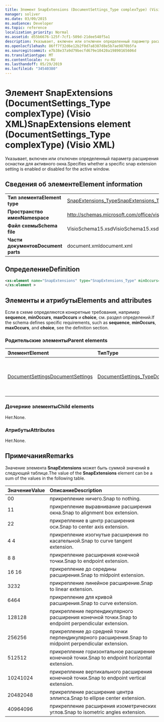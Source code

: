 ```yaml
---
title: Элемент SnapExtensions (DocumentSettings_Type complexType) (Visio XML)
manager: soliver
ms.date: 03/09/2015
ms.audience: Developer
ms.topic: reference
localization_priority: Normal
ms.assetid: d55b6676-125f-7cf1-509d-21dee548f5a1
description: Указывает, включен или отключен определенный параметр расширения оснастки для активного окна.
ms.openlocfilehash: 86ff7f32d6e12b2f0d7a8387d8e5b7ae9870b5fa
ms.sourcegitcommit: e7b38e37a9d79becfd679e10420a19890165606d
ms.translationtype: MT
ms.contentlocale: ru-RU
ms.lasthandoff: 05/29/2019
ms.locfileid: "34540380"
---
```

# <a name="snapextensions-element-documentsettings_type-complextype-visio-xml"></a><span data-ttu-id="76546-103">Элемент SnapExtensions (DocumentSettings_Type complexType) (Visio XML)</span><span class="sxs-lookup"><span data-stu-id="76546-103">SnapExtensions element (DocumentSettings_Type complexType) (Visio XML)</span></span>

<span data-ttu-id="76546-104">Указывает, включен или отключен определенный параметр расширения оснастки для активного окна.</span><span class="sxs-lookup"><span data-stu-id="76546-104">Specifies whether a specific snap extension setting is enabled or disabled for the active window.</span></span> 
  
## <a name="element-information"></a><span data-ttu-id="76546-105">Сведения об элементе</span><span class="sxs-lookup"><span data-stu-id="76546-105">Element information</span></span>

|||
|:-----|:-----|
|<span data-ttu-id="76546-106">**Тип элемента**</span><span class="sxs-lookup"><span data-stu-id="76546-106">**Element type**</span></span> <br/> |[<span data-ttu-id="76546-107">SnapExtensions_Type</span><span class="sxs-lookup"><span data-stu-id="76546-107">SnapExtensions_Type</span></span>](snapextensions_type-complextypevisio-xml.md) <br/> |
|<span data-ttu-id="76546-108">**Пространство имен**</span><span class="sxs-lookup"><span data-stu-id="76546-108">**Namespace**</span></span> <br/> |http://schemas.microsoft.com/office/visio/2012/main  <br/> |
|<span data-ttu-id="76546-109">**Файл схемы**</span><span class="sxs-lookup"><span data-stu-id="76546-109">**Schema file**</span></span> <br/> |<span data-ttu-id="76546-110">VisioSchema15.xsd</span><span class="sxs-lookup"><span data-stu-id="76546-110">VisioSchema15.xsd</span></span>  <br/> |
|<span data-ttu-id="76546-111">**Части документов**</span><span class="sxs-lookup"><span data-stu-id="76546-111">**Document parts**</span></span> <br/> |<span data-ttu-id="76546-112">document.xml</span><span class="sxs-lookup"><span data-stu-id="76546-112">document.xml</span></span>  <br/> |
   
## <a name="definition"></a><span data-ttu-id="76546-113">Определение</span><span class="sxs-lookup"><span data-stu-id="76546-113">Definition</span></span>

```XML
<xs:element name="SnapExtensions" type="SnapExtensions_Type" minOccurs="0" maxOccurs="1" >
</xs:element >
```

## <a name="elements-and-attributes"></a><span data-ttu-id="76546-114">Элементы и атрибуты</span><span class="sxs-lookup"><span data-stu-id="76546-114">Elements and attributes</span></span>

<span data-ttu-id="76546-115">Если в схеме определяются конкретные требования, например **sequence**, **minOccurs**, **maxOccurs** и **choice**, см. раздел определений.</span><span class="sxs-lookup"><span data-stu-id="76546-115">If the schema defines specific requirements, such as **sequence**, **minOccurs**, **maxOccurs**, and **choice**, see the definition section.</span></span> 
  
### <a name="parent-elements"></a><span data-ttu-id="76546-116">Родительские элементы</span><span class="sxs-lookup"><span data-stu-id="76546-116">Parent elements</span></span>

|<span data-ttu-id="76546-117">**Элемент**</span><span class="sxs-lookup"><span data-stu-id="76546-117">**Element**</span></span>|<span data-ttu-id="76546-118">**Тип**</span><span class="sxs-lookup"><span data-stu-id="76546-118">**Type**</span></span>|<span data-ttu-id="76546-119">**Описание**</span><span class="sxs-lookup"><span data-stu-id="76546-119">**Description**</span></span>|
|:-----|:-----|:-----|
|[<span data-ttu-id="76546-120">DocumentSettings</span><span class="sxs-lookup"><span data-stu-id="76546-120">DocumentSettings</span></span>](documentsettings-element-visiodocument_type-complextypevisio-xml.md) <br/> |[<span data-ttu-id="76546-121">DocumentSettings_Type</span><span class="sxs-lookup"><span data-stu-id="76546-121">DocumentSettings_Type</span></span>](documentsettings_type-complextypevisio-xml.md) <br/> |<span data-ttu-id="76546-122">Содержит элементы, указывающие параметры документов.</span><span class="sxs-lookup"><span data-stu-id="76546-122">Contains elements that specify document settings.</span></span>  <br/> |
   
### <a name="child-elements"></a><span data-ttu-id="76546-123">Дочерние элементы</span><span class="sxs-lookup"><span data-stu-id="76546-123">Child elements</span></span>

<span data-ttu-id="76546-124">Нет.</span><span class="sxs-lookup"><span data-stu-id="76546-124">None.</span></span>
  
### <a name="attributes"></a><span data-ttu-id="76546-125">Атрибуты</span><span class="sxs-lookup"><span data-stu-id="76546-125">Attributes</span></span>

<span data-ttu-id="76546-126">Нет.</span><span class="sxs-lookup"><span data-stu-id="76546-126">None.</span></span>
  
## <a name="remarks"></a><span data-ttu-id="76546-127">Примечания</span><span class="sxs-lookup"><span data-stu-id="76546-127">Remarks</span></span>

<span data-ttu-id="76546-128">Значение элемента **SnapExtensions** может быть суммой значений в следующей таблице.</span><span class="sxs-lookup"><span data-stu-id="76546-128">The value of the **SnapExtensions** element can be a sum of the values in the following table.</span></span> 
  
|<span data-ttu-id="76546-129">**Значение**</span><span class="sxs-lookup"><span data-stu-id="76546-129">**Value**</span></span>|<span data-ttu-id="76546-130">**Описание**</span><span class="sxs-lookup"><span data-stu-id="76546-130">**Description**</span></span>|
|:-----|:-----|
|<span data-ttu-id="76546-131">0</span><span class="sxs-lookup"><span data-stu-id="76546-131">0</span></span>  <br/> |<span data-ttu-id="76546-132">прикрепление ничего.</span><span class="sxs-lookup"><span data-stu-id="76546-132">Snap to nothing.</span></span>  <br/> |
|<span data-ttu-id="76546-133">1</span><span class="sxs-lookup"><span data-stu-id="76546-133">1</span></span>  <br/> |<span data-ttu-id="76546-134">прикрепление выравнивание расширения окна.</span><span class="sxs-lookup"><span data-stu-id="76546-134">Snap to alignment box extension.</span></span>  <br/> |
|<span data-ttu-id="76546-135">2</span><span class="sxs-lookup"><span data-stu-id="76546-135">2</span></span>  <br/> |<span data-ttu-id="76546-136">прикрепление в центр расширения оси.</span><span class="sxs-lookup"><span data-stu-id="76546-136">Snap to center axis extension.</span></span>  <br/> |
|<span data-ttu-id="76546-137">4 </span><span class="sxs-lookup"><span data-stu-id="76546-137">4</span></span>  <br/> |<span data-ttu-id="76546-138">прикрепление изогнутые расширения по касательной.</span><span class="sxs-lookup"><span data-stu-id="76546-138">Snap to curve tangent extension.</span></span>  <br/> |
|<span data-ttu-id="76546-139">8 </span><span class="sxs-lookup"><span data-stu-id="76546-139">8</span></span>  <br/> |<span data-ttu-id="76546-140">прикрепление расширения конечной точки.</span><span class="sxs-lookup"><span data-stu-id="76546-140">Snap to endpoint extension.</span></span>  <br/> |
|<span data-ttu-id="76546-141">16 </span><span class="sxs-lookup"><span data-stu-id="76546-141">16</span></span>  <br/> |<span data-ttu-id="76546-142">прикрепление до середины расширения.</span><span class="sxs-lookup"><span data-stu-id="76546-142">Snap to midpoint extension.</span></span>  <br/> |
|<span data-ttu-id="76546-143">32</span><span class="sxs-lookup"><span data-stu-id="76546-143">32</span></span>  <br/> |<span data-ttu-id="76546-144">прикрепление линейное расширение.</span><span class="sxs-lookup"><span data-stu-id="76546-144">Snap to linear extension.</span></span>  <br/> |
|<span data-ttu-id="76546-145">64</span><span class="sxs-lookup"><span data-stu-id="76546-145">64</span></span>  <br/> |<span data-ttu-id="76546-146">прикрепление для кривой расширения.</span><span class="sxs-lookup"><span data-stu-id="76546-146">Snap to curve extension.</span></span>  <br/> |
|<span data-ttu-id="76546-147">128</span><span class="sxs-lookup"><span data-stu-id="76546-147">128</span></span>  <br/> |<span data-ttu-id="76546-148">прикрепление перпендикулярного расширения конечной точки.</span><span class="sxs-lookup"><span data-stu-id="76546-148">Snap to endpoint perpendicular extension.</span></span>  <br/> |
|<span data-ttu-id="76546-149">256</span><span class="sxs-lookup"><span data-stu-id="76546-149">256</span></span>  <br/> |<span data-ttu-id="76546-150">прикрепление до средней точки перпендикулярного расширения.</span><span class="sxs-lookup"><span data-stu-id="76546-150">Snap to midpoint perpendicular extension.</span></span>  <br/> |
|<span data-ttu-id="76546-151">512</span><span class="sxs-lookup"><span data-stu-id="76546-151">512</span></span>  <br/> |<span data-ttu-id="76546-152">прикрепление горизонтальное расширение конечной точки.</span><span class="sxs-lookup"><span data-stu-id="76546-152">Snap to endpoint horizontal extension.</span></span>  <br/> |
|<span data-ttu-id="76546-153">1024</span><span class="sxs-lookup"><span data-stu-id="76546-153">1024</span></span>  <br/> |<span data-ttu-id="76546-154">прикрепление вертикального расширения конечной точки.</span><span class="sxs-lookup"><span data-stu-id="76546-154">Snap to endpoint vertical extension.</span></span>  <br/> |
|<span data-ttu-id="76546-155">2048</span><span class="sxs-lookup"><span data-stu-id="76546-155">2048</span></span>  <br/> |<span data-ttu-id="76546-156">прикрепление расширение центра эллипса.</span><span class="sxs-lookup"><span data-stu-id="76546-156">Snap to ellipse center extension.</span></span>  <br/> |
|<span data-ttu-id="76546-157">4096</span><span class="sxs-lookup"><span data-stu-id="76546-157">4096</span></span>  <br/> |<span data-ttu-id="76546-158">прикрепление расширения изометрических углов.</span><span class="sxs-lookup"><span data-stu-id="76546-158">Snap to isometric angles extension.</span></span>  <br/> |
   

